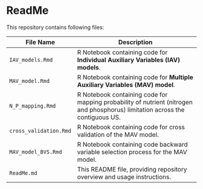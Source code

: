 # ReadMe
This repository contains following files:

| File Name            | Description                                                                 |
|----------------------|-----------------------------------------------------------------------------|
| `IAV_models.Rmd`     | R Notebook containing code for **Individual Auxiliary Variables (IAV) models**.   |
| `MAV_model.Rmd`      | R Notebook containing code for **Multiple Auxiliary Variables (MAV) model**.                  |
| `N_P_mapping.Rmd`    | R Notebook containing code for mapping probability of nutrient (nitrogen and phosphorus) limitation across the contiguous US.  |
| `cross_validation.Rmd` | R Notebook containing code for cross validation of the MAV model. |
| `MAV_model_BVS.Rmd`| R Notebook containing code backward variable selection process for the MAV model. |
| `ReadMe.md`          | This README file, providing repository overview and usage instructions.     |

